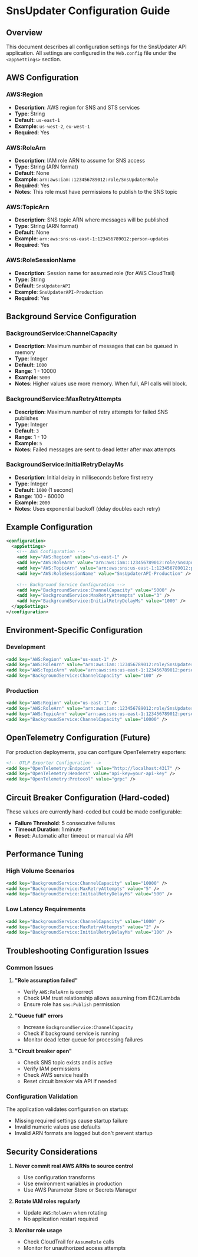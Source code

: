 # SnsUpdater Configuration Guide

## Overview

This document describes all configuration settings for the SnsUpdater API application. All settings are configured in the `Web.config` file under the `<appSettings>` section.

## AWS Configuration

### AWS:Region
- **Description**: AWS region for SNS and STS services
- **Type**: String
- **Default**: `us-east-1`
- **Example**: `us-west-2`, `eu-west-1`
- **Required**: Yes

### AWS:RoleArn
- **Description**: IAM role ARN to assume for SNS access
- **Type**: String (ARN format)
- **Default**: None
- **Example**: `arn:aws:iam::123456789012:role/SnsUpdaterRole`
- **Required**: Yes
- **Notes**: This role must have permissions to publish to the SNS topic

### AWS:TopicArn
- **Description**: SNS topic ARN where messages will be published
- **Type**: String (ARN format)
- **Default**: None
- **Example**: `arn:aws:sns:us-east-1:123456789012:person-updates`
- **Required**: Yes

### AWS:RoleSessionName
- **Description**: Session name for assumed role (for AWS CloudTrail)
- **Type**: String
- **Default**: `SnsUpdaterAPI`
- **Example**: `SnsUpdaterAPI-Production`
- **Required**: Yes

## Background Service Configuration

### BackgroundService:ChannelCapacity
- **Description**: Maximum number of messages that can be queued in memory
- **Type**: Integer
- **Default**: `1000`
- **Range**: 1 - 10000
- **Example**: `5000`
- **Notes**: Higher values use more memory. When full, API calls will block.

### BackgroundService:MaxRetryAttempts
- **Description**: Maximum number of retry attempts for failed SNS publishes
- **Type**: Integer
- **Default**: `3`
- **Range**: 1 - 10
- **Example**: `5`
- **Notes**: Failed messages are sent to dead letter after max attempts

### BackgroundService:InitialRetryDelayMs
- **Description**: Initial delay in milliseconds before first retry
- **Type**: Integer
- **Default**: `1000` (1 second)
- **Range**: 100 - 60000
- **Example**: `2000`
- **Notes**: Uses exponential backoff (delay doubles each retry)

## Example Configuration

```xml
<configuration>
  <appSettings>
    <!-- AWS Configuration -->
    <add key="AWS:Region" value="us-east-1" />
    <add key="AWS:RoleArn" value="arn:aws:iam::123456789012:role/SnsUpdaterRole" />
    <add key="AWS:TopicArn" value="arn:aws:sns:us-east-1:123456789012:person-updates" />
    <add key="AWS:RoleSessionName" value="SnsUpdaterAPI-Production" />
    
    <!-- Background Service Configuration -->
    <add key="BackgroundService:ChannelCapacity" value="5000" />
    <add key="BackgroundService:MaxRetryAttempts" value="3" />
    <add key="BackgroundService:InitialRetryDelayMs" value="1000" />
  </appSettings>
</configuration>
```

## Environment-Specific Configuration

### Development
```xml
<add key="AWS:Region" value="us-east-1" />
<add key="AWS:RoleArn" value="arn:aws:iam::123456789012:role/SnsUpdaterRole-Dev" />
<add key="AWS:TopicArn" value="arn:aws:sns:us-east-1:123456789012:person-updates-dev" />
<add key="BackgroundService:ChannelCapacity" value="100" />
```

### Production
```xml
<add key="AWS:Region" value="us-east-1" />
<add key="AWS:RoleArn" value="arn:aws:iam::123456789012:role/SnsUpdaterRole-Prod" />
<add key="AWS:TopicArn" value="arn:aws:sns:us-east-1:123456789012:person-updates-prod" />
<add key="BackgroundService:ChannelCapacity" value="10000" />
```

## OpenTelemetry Configuration (Future)

For production deployments, you can configure OpenTelemetry exporters:

```xml
<!-- OTLP Exporter Configuration -->
<add key="OpenTelemetry:Endpoint" value="http://localhost:4317" />
<add key="OpenTelemetry:Headers" value="api-key=your-api-key" />
<add key="OpenTelemetry:Protocol" value="grpc" />
```

## Circuit Breaker Configuration (Hard-coded)

These values are currently hard-coded but could be made configurable:

- **Failure Threshold**: 5 consecutive failures
- **Timeout Duration**: 1 minute
- **Reset**: Automatic after timeout or manual via API

## Performance Tuning

### High Volume Scenarios
```xml
<add key="BackgroundService:ChannelCapacity" value="10000" />
<add key="BackgroundService:MaxRetryAttempts" value="5" />
<add key="BackgroundService:InitialRetryDelayMs" value="500" />
```

### Low Latency Requirements
```xml
<add key="BackgroundService:ChannelCapacity" value="1000" />
<add key="BackgroundService:MaxRetryAttempts" value="2" />
<add key="BackgroundService:InitialRetryDelayMs" value="100" />
```

## Troubleshooting Configuration Issues

### Common Issues

1. **"Role assumption failed"**
   - Verify `AWS:RoleArn` is correct
   - Check IAM trust relationship allows assuming from EC2/Lambda
   - Ensure role has `sns:Publish` permission

2. **"Queue full" errors**
   - Increase `BackgroundService:ChannelCapacity`
   - Check if background service is running
   - Monitor dead letter queue for processing failures

3. **"Circuit breaker open"**
   - Check SNS topic exists and is active
   - Verify IAM permissions
   - Check AWS service health
   - Reset circuit breaker via API if needed

### Configuration Validation

The application validates configuration on startup:
- Missing required settings cause startup failure
- Invalid numeric values use defaults
- Invalid ARN formats are logged but don't prevent startup

## Security Considerations

1. **Never commit real AWS ARNs to source control**
   - Use configuration transforms
   - Use environment variables in production
   - Use AWS Parameter Store or Secrets Manager

2. **Rotate IAM roles regularly**
   - Update `AWS:RoleArn` when rotating
   - No application restart required

3. **Monitor role usage**
   - Check CloudTrail for `AssumeRole` calls
   - Monitor for unauthorized access attempts